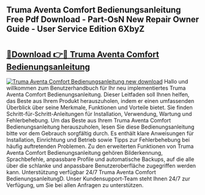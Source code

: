 ## Truma Aventa Comfort Bedienungsanleitung Free Pdf Download - Part-OsN New Repair Owner Guide - User Service Edition 6XbyZ

# <h2><a href="http://df3gkg.blite.top/?on=Truma+Aventa+Comfort+Bedienungsanleitung">🔗Download 👉🔴 Truma Aventa Comfort Bedienungsanleitung</a></h2>

[![Truma Aventa Comfort Bedienungsanleitung new download](https://i.imgur.com/lujVjoI.png)](http://df3gkg.blite.top/?on=Truma+Aventa+Comfort+Bedienungsanleitung)
Hallo und willkommen zum Benutzerhandbuch für Ihr neu implementiertes Truma Aventa Comfort Bedienungsanleitung. Dieser Leitfaden soll Ihnen helfen, das Beste aus Ihrem Produkt herauszuholen, indem er einen umfassenden Überblick über seine Merkmale, Funktionen und Vorteile bietet. Sie finden Schritt-für-Schritt-Anleitungen für Installation, Verwendung, Wartung und Fehlerbehebung. Um das Beste aus Ihrem Truma Aventa Comfort Bedienungsanleitung herauszuholen, lesen Sie diese Bedienungsanleitung bitte vor dem Gebrauch sorgfältig durch. Es enthält klare Anweisungen für Installation, Einrichtung und Betrieb sowie Tipps zur Fehlerbehebung bei häufig auftretenden Problemen. Zu den erweiterten Funktionen von Truma Aventa Comfort Bedienungsanleitung gehören Bilderkennung, Sprachbefehle, anpassbare Profile und automatische Backups, auf die alle über die schlanke und anpassbare Benutzeroberfläche zugegriffen werden kann. Unterstützung verfügbar 24/7 Truma Aventa Comfort BedienungsanleitungD. Unser Kundensupport-Team steht Ihnen 24/7 zur Verfügung, um Sie bei allen Anfragen zu unterstützen.
